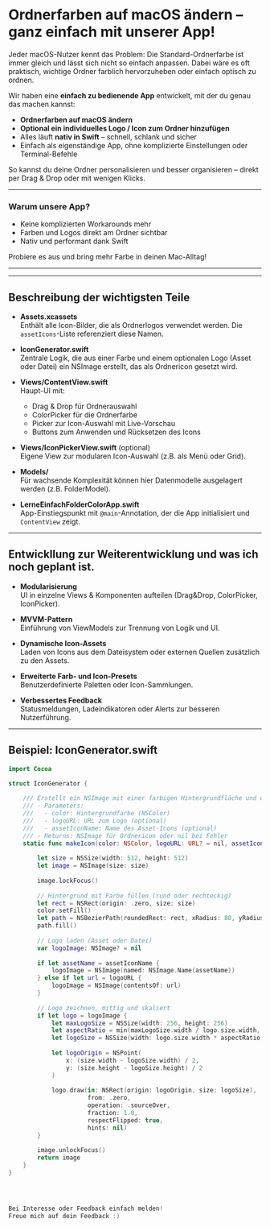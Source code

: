 # Ordnerfarben auf macOS ändern – ganz einfach mit unserer App!

Jeder macOS-Nutzer kennt das Problem: Die Standard-Ordnerfarbe ist immer gleich und lässt sich nicht so einfach anpassen. Dabei wäre es oft praktisch, wichtige Ordner farblich hervorzuheben oder einfach optisch zu ordnen.

Wir haben eine **einfach zu bedienende App** entwickelt, mit der du genau das machen kannst:

- **Ordnerfarben auf macOS ändern**  
- **Optional ein individuelles Logo / Icon zum Ordner hinzufügen**  
- Alles läuft **nativ in Swift** – schnell, schlank und sicher  
- Einfach als eigenständige App, ohne komplizierte Einstellungen oder Terminal-Befehle  

So kannst du deine Ordner personalisieren und besser organisieren – direkt per Drag & Drop oder mit wenigen Klicks.

---

### Warum unsere App?

- Keine komplizierten Workarounds mehr  
- Farben und Logos direkt am Ordner sichtbar  
- Nativ und performant dank Swift  

Probiere es aus und bring mehr Farbe in deinen Mac-Alltag!

---



---

## Beschreibung der wichtigsten Teile

- **Assets.xcassets**  
  Enthält alle Icon-Bilder, die als Ordnerlogos verwendet werden. Die `assetIcons`-Liste referenziert diese Namen.

- **IconGenerator.swift**  
  Zentrale Logik, die aus einer Farbe und einem optionalen Logo (Asset oder Datei) ein NSImage erstellt, das als Ordnericon gesetzt wird.

- **Views/ContentView.swift**  
  Haupt-UI mit:  
  - Drag & Drop für Ordnerauswahl  
  - ColorPicker für die Ordnerfarbe  
  - Picker zur Icon-Auswahl mit Live-Vorschau  
  - Buttons zum Anwenden und Rücksetzen des Icons

- **Views/IconPickerView.swift** (optional)  
  Eigene View zur modularen Icon-Auswahl (z.B. als Menü oder Grid).

- **Models/**  
  Für wachsende Komplexität können hier Datenmodelle ausgelagert werden (z.B. FolderModel).

- **LerneEinfachFolderColorApp.swift**  
  App-Einstiegspunkt mit `@main`-Annotation, der die App initialisiert und `ContentView` zeigt.

---

## Entwickllung zur Weiterentwicklung und was ich noch geplant ist.

- **Modularisierung**  
  UI in einzelne Views & Komponenten aufteilen (Drag&Drop, ColorPicker, IconPicker).

- **MVVM-Pattern**  
  Einführung von ViewModels zur Trennung von Logik und UI.

- **Dynamische Icon-Assets**  
  Laden von Icons aus dem Dateisystem oder externen Quellen zusätzlich zu den Assets.

- **Erweiterte Farb- und Icon-Presets**  
  Benutzerdefinierte Paletten oder Icon-Sammlungen.

- **Verbessertes Feedback**  
  Statusmeldungen, Ladeindikatoren oder Alerts zur besseren Nutzerführung.

---

## Beispiel: IconGenerator.swift

```swift
import Cocoa

struct IconGenerator {
    
    /// Erstellt ein NSImage mit einer farbigen Hintergrundfläche und optional einem Logo (Asset oder Datei)
    /// - Parameters:
    ///   - color: Hintergrundfarbe (NSColor)
    ///   - logoURL: URL zum Logo (optional)
    ///   - assetIconName: Name des Asset-Icons (optional)
    /// - Returns: NSImage für Ordnericon oder nil bei Fehler
    static func makeIcon(color: NSColor, logoURL: URL? = nil, assetIconName: String? = nil) -> NSImage? {
        
        let size = NSSize(width: 512, height: 512)
        let image = NSImage(size: size)
        
        image.lockFocus()
        
        // Hintergrund mit Farbe füllen (rund oder rechteckig)
        let rect = NSRect(origin: .zero, size: size)
        color.setFill()
        let path = NSBezierPath(roundedRect: rect, xRadius: 80, yRadius: 80)
        path.fill()
        
        // Logo laden (Asset oder Datei)
        var logoImage: NSImage? = nil
        
        if let assetName = assetIconName {
            logoImage = NSImage(named: NSImage.Name(assetName))
        } else if let url = logoURL {
            logoImage = NSImage(contentsOf: url)
        }
        
        // Logo zeichnen, mittig und skaliert
        if let logo = logoImage {
            let maxLogoSize = NSSize(width: 256, height: 256)
            let aspectRatio = min(maxLogoSize.width / logo.size.width, maxLogoSize.height / logo.size.height)
            let logoSize = NSSize(width: logo.size.width * aspectRatio, height: logo.size.height * aspectRatio)
            
            let logoOrigin = NSPoint(
                x: (size.width - logoSize.width) / 2,
                y: (size.height - logoSize.height) / 2
            )
            
            logo.draw(in: NSRect(origin: logoOrigin, size: logoSize),
                      from: .zero,
                      operation: .sourceOver,
                      fraction: 1.0,
                      respectFlipped: true,
                      hints: nil)
        }
        
        image.unlockFocus()
        return image
    }
}




Bei Interesse oder Feedback einfach melden!  
Freue mich auf dein Feedback :)




